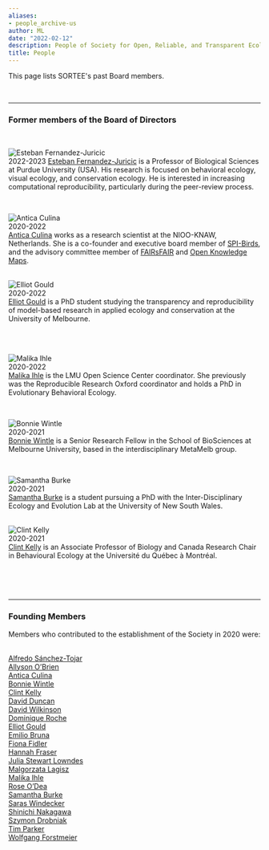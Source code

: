 ```yaml
---
aliases:
- people_archive-us
author: ML
date: "2022-02-12"
description: People of Society for Open, Reliable, and Transparent Ecology and Evolutionary biology (SORTEE)
title: People
---
```


This page lists SORTEE's past Board members.

&nbsp;

---   


### Former members of the Board of Directors

&nbsp;  

![Esteban Fernandez-Juricic](/img/people/EstebanFernandezJuricic.png)   
2022-2023
[Esteban Fernandez-Juricic](http://www.estebanfj.com) is a Professor of Biological Sciences at Purdue University (USA). His research is focused on behavioral ecology, visual ecology, and conservation ecology. He is interested in increasing computational reproducibility, particularly during the peer-review process.

&nbsp;   

![Antica Culina](/img/people/AnticaCulina.png)    
2020-2022    
[Antica Culina](https://nioo.knaw.nl/en/employees/antica-culina) works as a research scientist at the NIOO-KNAW, Netherlands. She is a co-founder and executive board member of [SPI-Birds](https://www.spibirds.org), and the advisory committee member of [FAIRsFAIR](https://www.fairsfair.eu/) and [Open Knowledge Maps](https://openknowledgemaps.org/).    
&nbsp;   

![Elliot Gould](/img/people/ElliotGould.png)    
2020-2022    
[Elliot Gould](https://orcid.org/0000-0002-6585-538X) is a PhD student studying the transparency and reproducibility of model-based research in applied ecology and conservation at the University of Melbourne.     
&nbsp;

&nbsp; 

![Malika Ihle](/img/people/MalikaIhle.png)    
2020-2022    
[Malika Ihle](https://malikaihle.wordpress.com/) is the LMU Open Science Center coordinator. She previously was the Reproducible Research Oxford coordinator and holds a PhD in Evolutionary Behavioral Ecology.      

&nbsp;   

![Bonnie Wintle](/img/people/BonnieWintle.png)    
2020-2021      
[Bonnie Wintle](https://bonnieresearch.wordpress.com/about/) is a Senior Research Fellow in the School of BioSciences at Melbourne University, based in the interdisciplinary MetaMelb group.    

&nbsp;

![Samantha Burke](/img/people/SamanthaBurke.png)    
2020-2021     
[Samantha Burke](http://www.i-deel.org/samantha-burke.html) is a student pursuing a PhD with the Inter-Disciplinary Ecology and Evolution Lab at the University of New South Wales.   
&nbsp;

![Clint Kelly](/img/people/ClintKelly.png)    
2020-2021      
[Clint Kelly](https://kellylab.weebly.com/) is an Associate Professor of Biology and Canada Research Chair in Behavioural Ecology at the Université du Québec à Montréal.     

&nbsp;   
&nbsp;   
&nbsp;   

---

### Founding Members   

Members who contributed to the establishment of the Society in 2020 were:   
&nbsp;

[Alfredo Sánchez-Tojar](https://www.uni-bielefeld.de/(en)/biologie/Evolutionsbiologie/mitarbeiter/tojar.html)   
[Allyson O’Brien](https://allysonobrien.com/home/)   
[Antica Culina](https://nioo.knaw.nl/en/employees/antica-culina)   
[Bonnie Wintle](https://bonnieresearch.wordpress.com/about/)   
[Clint Kelly](https://kellylab.weebly.com/)      
[David Duncan](https://www.nespthreatenedspecies.edu.au/people/david-duncan)   
[David Wilkinson](https://scholar.google.com/citations?user=RMGqZu0AAAAJ&hl=en)   
[Dominique Roche](https://dominiqueroche.weebly.com/)   
[Elliot Gould](https://orcid.org/0000-0002-6585-538X)    
[Emilio Bruna](http://brunalab.org/emilio-m-bruna/)   
[Fiona Fidler](https://fionaresearch.wordpress.com/about/)   
[Hannah Fraser](https://hsfraser.wordpress.com/)   
[Julia Stewart Lowndes](https://jules32.github.io/)   
[Malgorzata Lagisz](https://mlagisz.weebly.com/)   
[Malika Ihle](https://malikaihle.wordpress.com/)   
[Rose O’Dea](https://www.roseodea.com/)  
[Samantha Burke](http://www.i-deel.org/samantha-burke.html)   
[Saras Windecker](https://www.smwindecker.com/)   
[Shinichi Nakagawa](http://www.i-deel.org/shinichi-nakagawa.html)   
[Szymon Drobniak](https://szymekdrobniak.wordpress.com/)   
[Tim Parker](http://people.whitman.edu/~parkerth/)  
[Wolfgang Forstmeier](https://www.orn.mpg.de/person/26271/660919)   

&nbsp;
&nbsp;
&nbsp;
